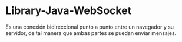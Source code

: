 # Library-Java-WebSocket
Es una conexión bidireccional punto a punto entre un navegador y su servidor, de tal manera que ambas partes se puedan enviar mensajes.
